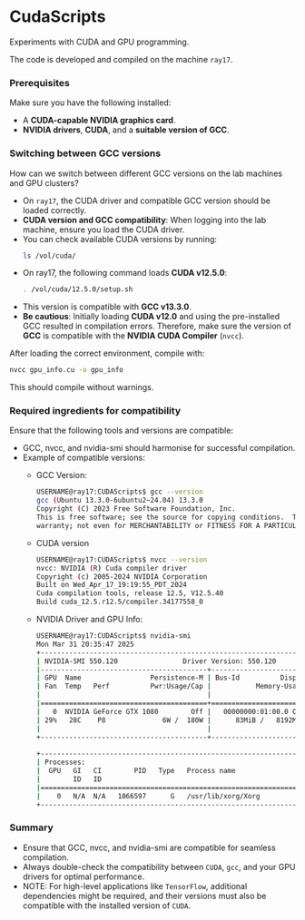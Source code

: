 # CudaScripts
Experiments with CUDA and GPU programming.

The code is developed and compiled on the machine `ray17`.

### Prerequisites
Make sure you have the following installed:
- A **CUDA-capable NVIDIA graphics card**.
- **NVIDIA drivers**, **CUDA**, and a **suitable version of GCC**.

### Switching between GCC versions
How can we switch between different GCC versions on the lab machines and GPU clusters?

- On `ray17`, the CUDA driver and compatible GCC version should be loaded correctly.
- **CUDA version and GCC compatibility**: When logging into the lab machine, ensure you load the CUDA driver.
- You can check available CUDA versions by running:
    ```bash
    ls /vol/cuda/
    ```
- On ray17, the following command loads **CUDA v12.5.0**:
    ```bash
    . /vol/cuda/12.5.0/setup.sh
    ```
- This version is compatible with **GCC v13.3.0**.
- **Be cautious**: Initially loading **CUDA v12.0** and using the pre-installed GCC resulted in compilation errors. Therefore, make sure the version of **GCC** is compatible with the **NVIDIA CUDA Compiler** (`nvcc`).

After loading the correct environment, compile with:
  ```bash
  nvcc gpu_info.cu -o gpu_info
  ```

This should compile without warnings.

### Required ingredients for compatibility
Ensure that the following tools and versions are compatible:
- GCC, nvcc, and nvidia-smi should harmonise for successful compilation.
- Example of compatible versions:
  - GCC Version:
    ```bash
    USERNAME@ray17:CUDAScripts$ gcc --version
    gcc (Ubuntu 13.3.0-6ubuntu2~24.04) 13.3.0
    Copyright (C) 2023 Free Software Foundation, Inc.
    This is free software; see the source for copying conditions.  There is NO
    warranty; not even for MERCHANTABILITY or FITNESS FOR A PARTICULAR PURPOSE.
    ```

  - CUDA version
    ```bash
    USERNAME@ray17:CUDAScripts$ nvcc --version
    nvcc: NVIDIA (R) Cuda compiler driver
    Copyright (c) 2005-2024 NVIDIA Corporation
    Built on Wed_Apr_17_19:19:55_PDT_2024
    Cuda compilation tools, release 12.5, V12.5.40
    Build cuda_12.5.r12.5/compiler.34177558_0
    ```

  - NVIDIA Driver and GPU Info:
    ```bash
    USERNAME@ray17:CUDAScripts$ nvidia-smi
    Mon Mar 31 20:35:47 2025       
    +-----------------------------------------------------------------------------------------+
    | NVIDIA-SMI 550.120                Driver Version: 550.120        CUDA Version: 12.4     |
    |-----------------------------------------+------------------------+----------------------+
    | GPU  Name                 Persistence-M | Bus-Id          Disp.A | Volatile Uncorr. ECC |
    | Fan  Temp   Perf          Pwr:Usage/Cap |           Memory-Usage | GPU-Util  Compute M. |
    |                                         |                        |               MIG M. |
    |=========================================+========================+======================|
    |   0  NVIDIA GeForce GTX 1080        Off |   00000000:01:00.0 Off |                  N/A |
    | 29%   28C    P8              6W /  180W |      83MiB /   8192MiB |      0%      Default |
    |                                         |                        |                  N/A |
    +-----------------------------------------+------------------------+----------------------+
                                                                                     
    +-----------------------------------------------------------------------------------------+
    | Processes:                                                                              |
    |  GPU   GI   CI        PID   Type   Process name                              GPU Memory |
    |        ID   ID                                                               Usage      |
    |=========================================================================================|
    |    0   N/A  N/A   1066597      G   /usr/lib/xorg/Xorg                             77MiB |
    +-----------------------------------------------------------------------------------------+
    ```

### Summary
- Ensure that GCC, nvcc, and nvidia-smi are compatible for seamless compilation.
- Always double-check the compatibility between `CUDA`, `gcc`, and your GPU drivers for optimal performance.
- NOTE: For high-level applications like `TensorFlow`, additional dependencies might be required, and their versions must also be compatible with the installed version of `CUDA`.
